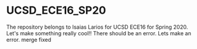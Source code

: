 # UCSD_ECE16_SP20
The repository belongs to Isaias Larios for UCSD ECE16 for Spring 2020.
Let's make something really cool!!
There should be an error.
Lets make an error.
merge fixed
